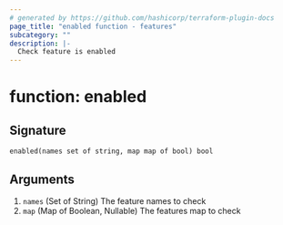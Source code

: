 ```yaml
---
# generated by https://github.com/hashicorp/terraform-plugin-docs
page_title: "enabled function - features"
subcategory: ""
description: |-
  Check feature is enabled
---
```


# function: enabled





## Signature

<!-- signature generated by tfplugindocs -->
```text
enabled(names set of string, map map of bool) bool
```

## Arguments

<!-- arguments generated by tfplugindocs -->
1. `names` (Set of String) The feature names to check
1. `map` (Map of Boolean, Nullable) The features map to check

